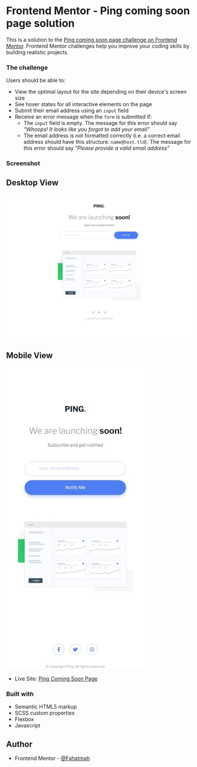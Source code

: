 # Frontend Mentor - Ping coming soon page solution

This is a solution to the [Ping coming soon page challenge on Frontend Mentor](https://www.frontendmentor.io/challenges/ping-single-column-coming-soon-page-5cadd051fec04111f7b848da). Frontend Mentor challenges help you improve your coding skills by building realistic projects.

### The challenge

Users should be able to:

-  View the optimal layout for the site depending on their device's screen size
-  See hover states for all interactive elements on the page
-  Submit their email address using an `input` field
-  Receive an error message when the `form` is submitted if:
   -  The `input` field is empty. The message for this error should say _"Whoops! It looks like you forgot to add your email"_
   -  The email address is not formatted correctly (i.e. a correct email address should have this structure: `name@host.tld`). The message for this error should say _"Please provide a valid email address"_

### Screenshot

## Desktop View

![](/assets/desktop-view.jpeg)

## Mobile View

![](/assets/mobile-view.jpeg)

- Live Site: [Ping Coming Soon Page](https://ping-coming-soon-page-frontend.netlify.app/)

### Built with

-  Semantic HTML5 markup
-  SCSS custom properties
-  Flexbox
-  Javascript

## Author

-  Frontend Mentor - [@Fahatmah](https://www.frontendmentor.io/profile/Fahatmah)
